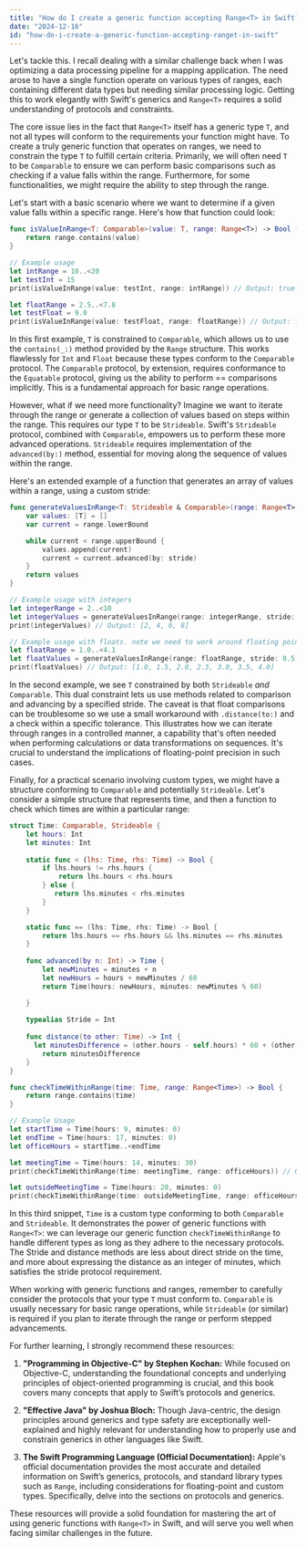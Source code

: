 ```yaml
---
title: "How do I create a generic function accepting Range<T> in Swift?"
date: "2024-12-16"
id: "how-do-i-create-a-generic-function-accepting-ranget-in-swift"
---
```


Let's tackle this. I recall dealing with a similar challenge back when I was optimizing a data processing pipeline for a mapping application. The need arose to have a single function operate on various types of ranges, each containing different data types but needing similar processing logic. Getting this to work elegantly with Swift's generics and `Range<T>` requires a solid understanding of protocols and constraints.

The core issue lies in the fact that `Range<T>` itself has a generic type `T`, and not all types will conform to the requirements your function might have. To create a truly generic function that operates on ranges, we need to constrain the type `T` to fulfill certain criteria. Primarily, we will often need `T` to be `Comparable` to ensure we can perform basic comparisons such as checking if a value falls within the range. Furthermore, for some functionalities, we might require the ability to step through the range.

Let's start with a basic scenario where we want to determine if a given value falls within a specific range. Here's how that function could look:

```swift
func isValueInRange<T: Comparable>(value: T, range: Range<T>) -> Bool {
    return range.contains(value)
}

// Example usage
let intRange = 10..<20
let testInt = 15
print(isValueInRange(value: testInt, range: intRange)) // Output: true

let floatRange = 2.5..<7.8
let testFloat = 9.0
print(isValueInRange(value: testFloat, range: floatRange)) // Output: false
```

In this first example, `T` is constrained to `Comparable`, which allows us to use the `contains(_:)` method provided by the `Range` structure. This works flawlessly for `Int` and `Float` because these types conform to the `Comparable` protocol. The `Comparable` protocol, by extension, requires conformance to the `Equatable` protocol, giving us the ability to perform == comparisons implicitly. This is a fundamental approach for basic range operations.

However, what if we need more functionality? Imagine we want to iterate through the range or generate a collection of values based on steps within the range. This requires our type `T` to be `Strideable`. Swift's `Strideable` protocol, combined with `Comparable`, empowers us to perform these more advanced operations. `Strideable` requires implementation of the `advanced(by:)` method, essential for moving along the sequence of values within the range.

Here's an extended example of a function that generates an array of values within a range, using a custom stride:

```swift
func generateValuesInRange<T: Strideable & Comparable>(range: Range<T>, stride: T.Stride) -> [T] {
    var values: [T] = []
    var current = range.lowerBound

    while current < range.upperBound {
        values.append(current)
        current = current.advanced(by: stride)
    }
    return values
}

// Example usage with integers
let integerRange = 2..<10
let integerValues = generateValuesInRange(range: integerRange, stride: 2)
print(integerValues) // Output: [2, 4, 6, 8]

// Example usage with floats. note we need to work around floating point issues slightly.
let floatRange = 1.0..<4.1
let floatValues = generateValuesInRange(range: floatRange, stride: 0.5).filter{ abs($0.distance(to: 4.0)) > 1e-6 }
print(floatValues) // Output: [1.0, 1.5, 2.0, 2.5, 3.0, 3.5, 4.0]
```

In the second example, we see `T` constrained by both `Strideable` *and* `Comparable`. This dual constraint lets us use methods related to comparison and advancing by a specified stride. The caveat is that float comparisons can be troublesome so we use a small workaround with `.distance(to:)` and a check within a specific tolerance. This illustrates how we can iterate through ranges in a controlled manner, a capability that's often needed when performing calculations or data transformations on sequences. It's crucial to understand the implications of floating-point precision in such cases.

Finally, for a practical scenario involving custom types, we might have a structure conforming to `Comparable` and potentially `Strideable`. Let's consider a simple structure that represents time, and then a function to check which times are within a particular range:

```swift
struct Time: Comparable, Strideable {
    let hours: Int
    let minutes: Int
    
    static func < (lhs: Time, rhs: Time) -> Bool {
        if lhs.hours != rhs.hours {
            return lhs.hours < rhs.hours
        } else {
           return lhs.minutes < rhs.minutes
        }
    }

    static func == (lhs: Time, rhs: Time) -> Bool {
        return lhs.hours == rhs.hours && lhs.minutes == rhs.minutes
    }
    
    func advanced(by n: Int) -> Time {
        let newMinutes = minutes + n
        let newHours = hours + newMinutes / 60
        return Time(hours: newHours, minutes: newMinutes % 60)

    }
    
    typealias Stride = Int
    
    func distance(to other: Time) -> Int {
      let minutesDifference = (other.hours - self.hours) * 60 + (other.minutes - self.minutes)
        return minutesDifference
    }
}

func checkTimeWithinRange(time: Time, range: Range<Time>) -> Bool {
    return range.contains(time)
}

// Example Usage
let startTime = Time(hours: 9, minutes: 0)
let endTime = Time(hours: 17, minutes: 0)
let officeHours = startTime..<endTime

let meetingTime = Time(hours: 14, minutes: 30)
print(checkTimeWithinRange(time: meetingTime, range: officeHours)) // Output: true

let outsideMeetingTime = Time(hours: 20, minutes: 0)
print(checkTimeWithinRange(time: outsideMeetingTime, range: officeHours)) // Output: false
```

In this third snippet, `Time` is a custom type conforming to both `Comparable` and `Strideable`. It demonstrates the power of generic functions with `Range<T>`: we can leverage our generic function `checkTimeWithinRange` to handle different types as long as they adhere to the necessary protocols. The Stride and distance methods are less about direct stride on the time, and more about expressing the distance as an integer of minutes, which satisfies the stride protocol requirement.

When working with generic functions and ranges, remember to carefully consider the protocols that your type `T` must conform to. `Comparable` is usually necessary for basic range operations, while `Strideable` (or similar) is required if you plan to iterate through the range or perform stepped advancements.

For further learning, I strongly recommend these resources:

1.  **"Programming in Objective-C" by Stephen Kochan:** While focused on Objective-C, understanding the foundational concepts and underlying principles of object-oriented programming is crucial, and this book covers many concepts that apply to Swift’s protocols and generics.

2.  **"Effective Java" by Joshua Bloch:** Though Java-centric, the design principles around generics and type safety are exceptionally well-explained and highly relevant for understanding how to properly use and constrain generics in other languages like Swift.

3.  **The Swift Programming Language (Official Documentation):** Apple's official documentation provides the most accurate and detailed information on Swift’s generics, protocols, and standard library types such as `Range`, including considerations for floating-point and custom types. Specifically, delve into the sections on protocols and generics.

These resources will provide a solid foundation for mastering the art of using generic functions with `Range<T>` in Swift, and will serve you well when facing similar challenges in the future.
